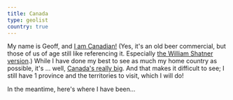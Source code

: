 ```yaml
---
title: Canada
type: geolist
country: true
---
```

My name is Geoff, and [I am Canadian!](https://www.youtube.com/watch?v=WMxGVfk09lU) (Yes, it's an old beer commercial, but those of us of age still like referencing it. Especially [the William Shatner version](https://www.youtube.com/watch?v=aatbOso7P2I).) While I have done my best to see as much my home country as possible, it's ... well, [Canada's really big](https://www.youtube.com/watch?v=XhiDILWFXBE). And that makes it difficult to see; I still have 1 province and the territories to visit, which I will do! 

In the meantime, here's where I have been...